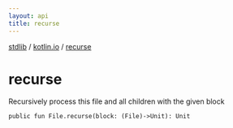 ```yaml
---
layout: api
title: recurse
---
```

[stdlib](../index.html) / [kotlin.io](index.html) / [recurse](recurse.html)

# recurse
Recursively process this file and all children with the given block
```
public fun File.recurse(block: (File)->Unit): Unit
```
